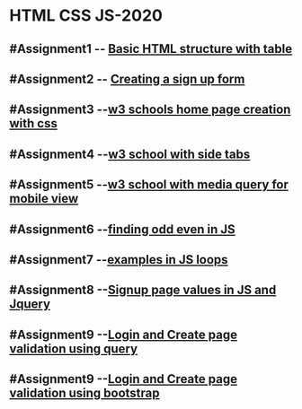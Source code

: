 # HTML CSS JS-2020

#Assignment1 -- [Basic HTML structure with table](https://github.com/sarwes/HTML-CSS-JS-2020/blob/main/1.html)
----
#Assignment2 -- [Creating a sign up form](https://github.com/sarwes/HTML-CSS-JS-2020/blob/main/2.html)
----
#Assignment3 --[w3 schools home page creation with css](https://github.com/sarwes/HTML-CSS-JS-2020/blob/main/3.html)
----
#Assignment4 --[w3 school with side tabs](https://github.com/sarwes/HTML-CSS-JS-2020/blob/main/4.html)
----
#Assignment5 --[w3 school with media query for mobile view](https://github.com/sarwes/HTML-CSS-JS-2020/blob/main/5.html)
----
#Assignment6 --[finding odd even in JS](https://github.com/sarwes/HTML-CSS-JS-2020/blob/main/6.html)
----
#Assignment7 --[examples in JS loops](https://github.com/sarwes/HTML-CSS-JS-2020/blob/main/7.html)
----
#Assignment8 --[Signup page values in JS and Jquery](https://github.com/sarwes/HTML-CSS-JS-2020/blob/main/8.html)
----
#Assignment9 --[Login and Create page validation using query](https://github.com/sarwes/HTML-CSS-JS-2020/blob/main/9.html)
----
#Assignment9 --[Login and Create page validation using bootstrap]()
----
